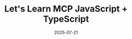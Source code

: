 ---
title: Let's Learn MCP JavaScript + TypeScript
date: 2025-07-21
description: Live stream session exploring MCP (Model Context Protocol) with JavaScript and TypeScript. Join the Visual Studio Code team as they demonstrate practical implementations and best practices for working with MCP.
video: AKjW94vQZkc
tags: [mcp, typescript, live-streams, ai]
host: VS Code Channel
---